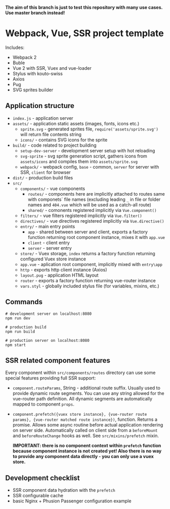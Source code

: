 **The aim of this branch is just to test this repository with many use cases.
Use master branch instead!**

# Webpack, Vue, SSR project template

Includes:

* Webpack 2
* Buble
* Vue 2 with SSR, Vuex and vue-loader
* Stylus with kouto-swiss
* Axios
* Pug
* SVG sprites builder

## Application structure

* `index.js` - application server
* `assets/` - application static assets (images, fonts, icons etc.)
	* `sprite.svg` - generated sprites file, `require('assets/sprite.svg')` will return file contents string
	* `icons/` - contains SVG icons for the sprite
* `build/` - code related to project building
	* `setup-dev-server` - development server setup with hot reloading
	* `svg-sprite` - svg sprite generation script, gathers icons from `assets/icons` and compiles them into `assets/sprite.svg`
	* `webpack/` - webpack config, `base` - common, `server` for server with SSR, `client` for browser
* `dist/` - production build files
* `src/`
	* `components/` - vue components
		* `routes/` - components here are implicitly attached to routes same with componets\` file names (excluding leading `_` in file or folder names and `404.vue` which will be used as a catch-all route)
		* `shared/` - comonents registered implicitly via `Vue.component()`
	* `filters/` - vue filters registered implicitly via `Vue.filter()`
	* `directives/` - vue directives registered implicitly via `Vue.directive()`
	* `entry/` - main entry points
		* `app` - shared between server and client, exports a factory function returning root component instance, mixes it with `app.vue`
		* `client` - client entry
		* `server` - server entry
	* `store/` - Vuex storage, `index` returns a factory function returning configured Vuex store instance
	* `app.vue` - aplication root component, implicitly mixed with `entry\app`
	* `http` - exports http client instance (Axios)
	* `layout.pug` - application HTML layout
	* `router` - exports a factory function returning vue-router instance
	* `vars.styl` - globally included stylus file (for variables, mixins, etc.)

## Commands

```
# development server on localhost:8080
npm run dev

# production build
npm run build

# production server on localhost:8080
npm start
```

## SSR related component features

Every component within `src/components/routes` directory can use some special features providing full SSR support:

* `component.routeParams`, String - additional route suffix. Usually used to provide dynamic route segments.
	You can use any string allowed for the vue-router path definition. All dynamic segments are automatically mapped
	to component `props`.
* `component.prefetch({vuex store instance}, {vue-router route params}, {vue-router matched route instance})`, function.
	Returns a promise. Allows some async routine before actual application rendering on server side. 
	Automatically called on client side from a `beforeMount` and `beforeRouteChange` hooks as well.
	See `src/mixins/prefetch` mixin.
	
	**IMPORTANT: there is no component context within `prefetch` function because component instance is not created yet!
	Also there is no way to provide any component data directly - you can only use a vuex store.**

## Development checklist

* SSR component data hydration with the `prefetch`
* SSR configurable cache
* basic Nginx + Phusion Passenger configuration example
